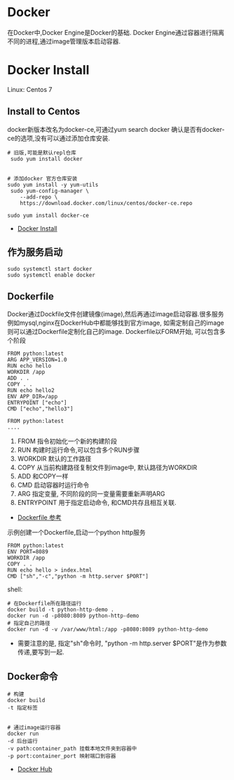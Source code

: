 # Docker
在Docker中,Docker Engine是Docker的基础. Docker Engine通过容器进行隔离不同的进程,通过image管理版本启动容器.

# Docker Install
Linux: Centos 7
## Install to Centos
docker新版本改名为docker-ce,可通过yum search docker 确认是否有docker-ce的选项,没有可以通过添加仓库安装.
```
# 旧版,可能是默认repl仓库
 sudo yum install docker


# 添加docker 官方仓库安装
sudo yum install -y yum-utils
 sudo yum-config-manager \
    --add-repo \
    https://download.docker.com/linux/centos/docker-ce.repo

sudo yum install docker-ce    

```
* [Docker Install](https://docs.docker.com/engine/install/centos/)

## 作为服务启动
```
sudo systemctl start docker
sudo systemctl enable docker
```


## Dockerfile
Docker通过Dockfile文件创建镜像(image),然后再通过image启动容器.很多服务例如mysql,nginx在DockerHub中都能够找到官方image, 如需定制自己的image则可以通过Dockerfile定制化自己的image.
Dockerfile以FORM开始, 可以包含多个阶段
```
FROM python:latest
ARG APP_VERSION=1.0
RUN echo hello
WORKDIR /app
ADD . .
COPY . .
RUN echo hello2
ENV APP_DIR=/app
ENTRYPOINT ["echo"]
CMD ["echo","hello3"]

FROM python:latest
....
```
1. FROM 指令初始化一个新的构建阶段
2. RUN 构建时运行命令,可以包含多个RUN步骤
3. WORKDIR 默认的工作路径
4. COPY 从当前构建路径复制文件到image中, 默认路径为WORKDIR
5. ADD 和COPY一样
6. CMD 启动容器时运行命令
7. ARG 指定变量, 不同阶段的同一变量需要重新声明ARG
8. ENTRYPOINT 用于指定启动命令, 和CMD共存且相互关联. 

* [Dockerfile 参考](https://docs.docker.com/engine/reference/builder/)

示例创建一个Dockerfile,启动一个python http服务
```
FROM python:latest
ENV PORT=8089
WORKDIR /app
COPY . .
RUN echo hello > index.html
CMD ["sh","-c","python -m http.server $PORT"]

```
shell:
```
# 在Dockerfile所在路径运行
docker build -t python-http-demo .
docker run -d -p8080:8089 python-http-demo
# 指定自己的路径
docker run -d -v /var/www/html:/app -p8080:8089 python-http-demo
```
* 需要注意的是, 指定"sh"命令时, "python -m http.server $PORT"是作为参数传递,要写到一起.


## Docker命令
```
# 构建
docker build 
-t 指定标签


# 通过image运行容器
docker run
-d 后台运行
-v path:container_path 挂载本地文件夹到容器中
-p port:container_port 映射端口到容器
```


* [Docker Hub](https://registry.hub.docker.com/)